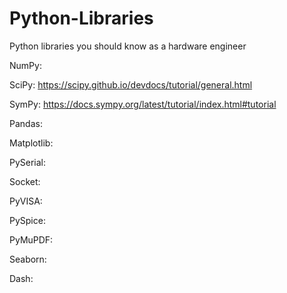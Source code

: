 # Python-Libraries
Python libraries you should know as a hardware engineer

NumPy:

SciPy: https://scipy.github.io/devdocs/tutorial/general.html

SymPy: https://docs.sympy.org/latest/tutorial/index.html#tutorial

Pandas:

Matplotlib:

PySerial:

Socket:

PyVISA:

PySpice:

PyMuPDF:

Seaborn:

Dash:
